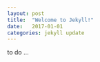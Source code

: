 ```yaml
---
layout: post
title:  "Welcome to Jekyll!"
date:   2017-01-01
categories: jekyll update
---
```




to do ...

